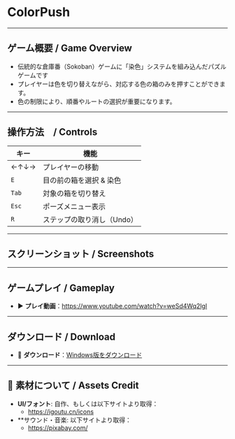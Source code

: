# ColorPush

---

## ゲーム概要 / Game Overview
- 伝統的な倉庫番（Sokoban）ゲームに「染色」システムを組み込んだパズルゲームです
- プレイヤーは色を切り替えながら、対応する色の箱のみを押すことができます。
- 色の制限により、順番やルートの選択が重要になります。

---

## 操作方法　/ Controls
| キー       | 機能                          |
|------------|-------------------------------|
| ←↑↓→       | プレイヤーの移動              |
| `E`        | 目の前の箱を選択 & 染色        |
| `Tab`      | 対象の箱を切り替え            |
| `Esc`      | ポーズメニュー表示            |
| `R`        | ステップの取り消し（Undo）     |

 ---

 ## スクリーンショット / Screenshots

 ---

##  ゲームプレイ / Gameplay

- ▶️ **プレイ動画**：https://www.youtube.com/watch?v=weSd4Wq2lgI

 ---

 ## ダウンロード / Download

- 🔗 **ダウンロード**：[Windows版をダウンロード](https://github.com/Hez0618/ColorPush/releases)

 ---

 ## 🎨 素材について / Assets Credit
 - **UI/フォント**: 自作、もしくは以下サイトより取得：
      - https://igoutu.cn/icons
 - **サウンド・音楽: 以下サイトより取得：
      - https://pixabay.com/ 
